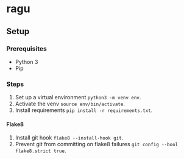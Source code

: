 # ragu

## Setup

### Prerequisites
- Python 3
- Pip

### Steps
1. Set up a virtual environment `python3 -m venv env`.
2. Activate the venv `source env/bin/activate`.
3. Install requirements `pip install -r requirements.txt`.

#### Flake8
1. Install git hook `flake8 --install-hook git`.
2. Prevent git from committing on flake8 failures `git config --bool flake8.strict true`.